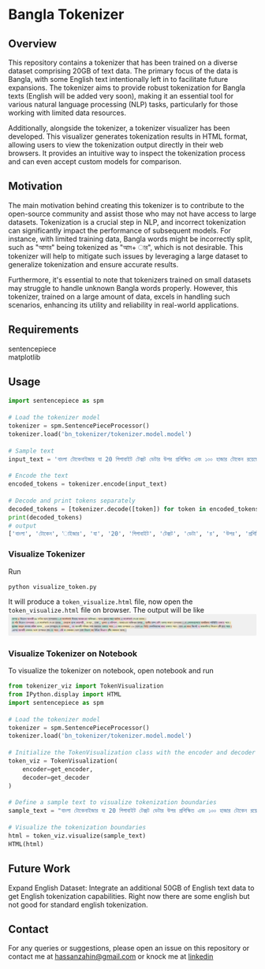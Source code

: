 # Bangla Tokenizer
## Overview
This repository contains a tokenizer that has been trained on a diverse dataset comprising 20GB of text data. The primary focus of the data is Bangla, with some English text intentionally left in to facilitate future expansions. The tokenizer aims to provide robust tokenization for Bangla texts (English will be added very soon), making it an essential tool for various natural language processing (NLP) tasks, particularly for those working with limited data resources.

Additionally, alongside the tokenizer, a tokenizer visualizer has been developed. This visualizer generates tokenization results in HTML format, allowing users to view the tokenization output directly in their web browsers. It provides an intuitive way to inspect the tokenization process and can even accept custom models for comparison.

## Motivation
The main motivation behind creating this tokenizer is to contribute to the open-source community and assist those who may not have access to large datasets. Tokenization is a crucial step in NLP, and incorrect tokenization can significantly impact the performance of subsequent models. For instance, with limited training data, Bangla words might be incorrectly split, such as "আমার" being tokenized as "আম+ ার", which is not desirable. This tokenizer will help to mitigate such issues by leveraging a large dataset to generalize tokenization and ensure accurate results.

Furthermore, it's essential to note that tokenizers trained on small datasets may struggle to handle unknown Bangla words properly. However, this tokenizer, trained on a large amount of data, excels in handling such scenarios, enhancing its utility and reliability in real-world applications.

## Requirements
sentencepiece <br>
matplotlib

## Usage
``` python
import sentencepiece as spm

# Load the tokenizer model
tokenizer = spm.SentencePieceProcessor()
tokenizer.load('bn_tokenizer/tokenizer.model.model')

# Sample text
input_text = 'বাংলা টোকেনাইজার যা 20 গিগাবাইট টেক্সট ডেটার উপর প্রশিক্ষিত এবং ১০০ হাজার টোকেন রয়েছে'

# Encode the text
encoded_tokens = tokenizer.encode(input_text)

# Decode and print tokens separately
decoded_tokens = [tokenizer.decode([token]) for token in encoded_tokens]
print(decoded_tokens)
# output
['বাংলা', 'টোকেন', 'াইজার', 'যা', '20', 'গিগাবাইট', 'টেক্সট', 'ডেটা', 'র', 'উপর', 'প্রশিক্ষিত', 'এবং', '১০০', 'হাজার', 'টোকেন', 'রয়েছে']
```
### Visualize Tokenizer
Run 
```
python visualize_token.py
```
It will produce a `token_visualize.html` file, now open the `token_visualize.html` file on browser. The output will be like
![tokenizer_image](images/screenshot.png)



### Visualize Tokenizer on Notebook
To visualize the tokenizer on notebook, open notebook and run
```python
from tokenizer_viz import TokenVisualization
from IPython.display import HTML
import sentencepiece as spm

# Load the tokenizer model
tokenizer = spm.SentencePieceProcessor()
tokenizer.load('bn_tokenizer/tokenizer.model.model')

# Initialize the TokenVisualization class with the encoder and decoder functions
token_viz = TokenVisualization(
    encoder=get_encoder,
    decoder=get_decoder
)

# Define a sample text to visualize tokenization boundaries
sample_text = "বাংলা টোকেনাইজার যা 20 গিগাবাইট টেক্সট ডেটার উপর প্রশিক্ষিত এবং ১০০ হাজার টোকেন রয়েছে"

# Visualize the tokenization boundaries
html = token_viz.visualize(sample_text)
HTML(html)
```

## Future Work
Expand English Dataset: Integrate an additional 50GB of English text data to get English tokenization capabilities. Right now there are some english but not good for standard english tokenization.

## Contact
For any queries or suggestions, please open an issue on this repository or contact me at hassanzahin@gmail.com or knock me at [linkedin](https://www.linkedin.com/in/hassan-ali-emon/)
